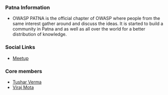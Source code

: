 ### Patna Information
* OWASP PATNA is the official chapter of OWASP where people from the same interest gather around and discuss the ideas. It is started to build a community in Patna and as well as all over the world for a better distribution of knowledge.

### Social Links
* [Meetup](https://www.meetup.com/owasp-patna/)


### Core members
* [Tushar Verma](mailto:rs992214@gmail.com)
* [Viraj Mota](mailto:virajmota38@gmail.com)

